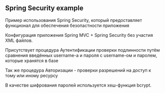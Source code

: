 Spring Security example
-

Пример использования Spring Security, который предоставляет 
функционал для обеспечения безопастности приложения

Конфигурация приложения Spring MVC + Spring Security 
без участия XML файлов.

Присутствует процедура Аутентификации проверки подлинности 
путём сравнения введённых username-а и 
пароля с username-ом и паролем, которые хранятся в базе

Так же процедура Авторизации - проверки разрешений 
на доступ к тому или иному ресурсу

В качестве шифрования паролей используется 
хеш-функция bcrypt.